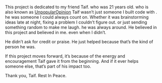 This project is dedicated to my friend Taif. who was 21 years old.
who is also known as [UnpopularOpinion](https://discordapp.com/users/iprograminc)
Taif wasn’t just someone I built code with . he was someone I could always count on. Whether it was brainstorming ideas late at night, fixing a problem I couldn’t figure out. or just sending something random to make me laugh. he was always around. He believed in this project and believed in me. even when I didn’t.

He didn’t ask for credit or praise. He just helped because that’s the kind of person he was.

If this project moves forward, it’s because of the energy and encouragement Taif gave it from the beginning. And if it ever helps someone else, that’s part of his impact too.

Thank you, Taif. Rest In Peace.
